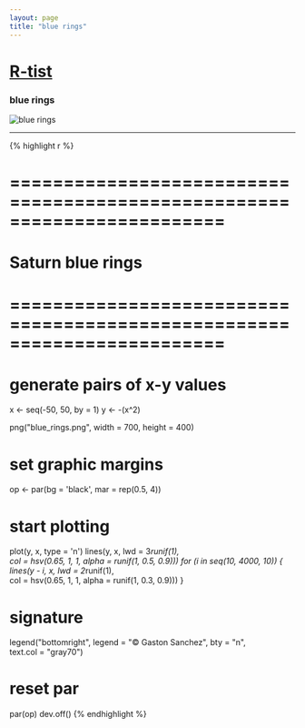 ```yaml
---
layout: page
title: "blue rings"
---
```


# [R-tist](/artista) 

### blue rings 

![blue rings](../../images/artista/blue_rings.png) 

-----

{% highlight r %} 
# ======================================================================== 
# Saturn blue rings 
# ======================================================================== 
# generate pairs of x-y values 
x <- seq(-50, 50, by = 1) 
y <- -(x^2) 
 
 
png("blue_rings.png", width = 700, height = 400) 
# set graphic margins 
op <- par(bg = 'black', mar = rep(0.5, 4)) 
# start plotting 
plot(y, x, type = 'n') 
lines(y, x, lwd = 3*runif(1),  
      col = hsv(0.65, 1, 1, alpha = runif(1, 0.5, 0.9))) 
for (i in seq(10, 4000, 10)) 
{ 
  lines(y - i, x, lwd = 2*runif(1),  
        col = hsv(0.65, 1, 1, alpha = runif(1, 0.3, 0.9))) 
} 
# signature 
legend("bottomright", legend = "© Gaston Sanchez", bty = "n",  
       text.col = "gray70") 
# reset par 
par(op) 
dev.off() 
{% endhighlight %} 
